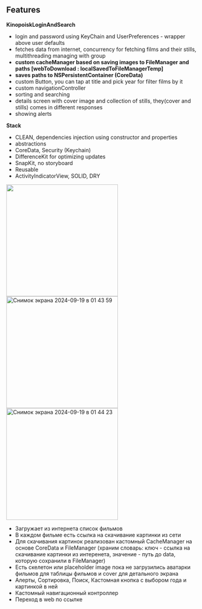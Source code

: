 ## Features

**KinopoiskLoginAndSearch** 
- login and password using KeyChain and UserPreferences - wrapper above user defaults
- fetches data from internet, concurrency for fetching films and their stills, multithreading managing with group
- **custom cacheManager based on saving images to FileManager and paths [webToDownload : localSavedToFileManagerTemp]**
- **saves paths to NSPersistentContainer (CoreData)**
- custom Button, you can tap at title and pick year for filter films by it
- custom navigationController
- sorting and searching
- details screen with cover image and collection of stills, they(cover and stills) comes in different responses
- showing alerts

**Stack**
- CLEAN, dependencies injection using constructor and properties
- abstractions 
- CoreData, Security (Keychain)
- DifferenceKit for optimizing updates
- SnapKit, no storyboard
- Reusable
- ActivityIndicatorView, SOLID, DRY

<img src="https://github.com/user-attachments/assets/2a1ce6c9-4d20-4bbe-9be9-5d954a3d625a" width="295">   <img width="295" alt="Снимок экрана 2024-09-19 в 01 43 59" src="https://github.com/user-attachments/assets/4b8f17cb-ca49-4a1e-9869-da96a4d444f3">    <img width="295" alt="Снимок экрана 2024-09-19 в 01 44 23" src="https://github.com/user-attachments/assets/9bdcce3b-e9a6-41c1-a295-b38d1ca2e6ef">

- Загружает из интернета список фильмов
- В каждом фильме есть ссылка на скачивание картинки из сети
- Для скачивания картинок реализован кастомный CacheManager на основе CoreData и FileManager (храним словарь: ключ - ссылка на скачивание картинки из интеренета, значение - путь до data, которую сохранили в FileManager)
- Есть скелетон или placeholder image пока не загрузились аватарки фильмов для таблицы фильмов и cover для детального экрана
- Алерты, Сортировка, Поиск, Кастомная кнопка с выбором года и картинкой в ней
- Кастомный навигационный контроллер
- Переход в web по ссылке
